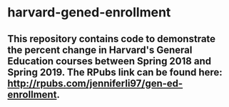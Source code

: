 # harvard-gened-enrollment

## This repository contains code to demonstrate the percent change in Harvard's General Education courses between Spring 2018 and Spring 2019. The RPubs link can be found here: http://rpubs.com/jenniferli97/gen-ed-enrollment.
